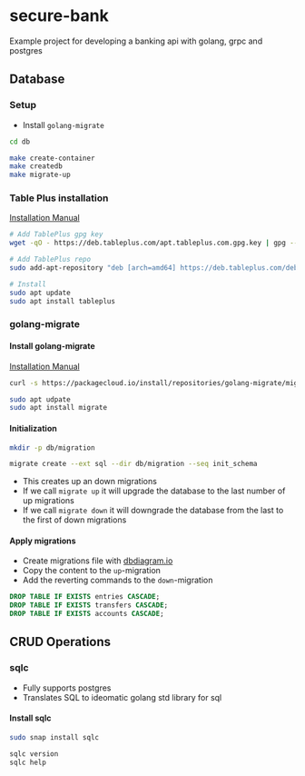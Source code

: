 # secure-bank

Example project for developing a banking api with golang, grpc and postgres

## Database

### Setup

- Install `golang-migrate`

```zsh
cd db

make create-container
make createdb
make migrate-up
```

### Table Plus installation

[Installation Manual](https://tableplus.com/blog/2019/10/tableplus-linux-installation.html)

```zsh
# Add TablePlus gpg key
wget -qO - https://deb.tableplus.com/apt.tableplus.com.gpg.key | gpg --dearmor | sudo tee /etc/apt/trusted.gpg.d/tableplus-archive.gpg > /dev/null

# Add TablePlus repo
sudo add-apt-repository "deb [arch=amd64] https://deb.tableplus.com/debian/22 tableplus main"

# Install
sudo apt update
sudo apt install tableplus
```

### golang-migrate

#### Install golang-migrate

[Installation Manual](https://www.geeksforgeeks.org/how-to-install-golang-migrate-on-ubuntu/)

```zsh
curl -s https://packagecloud.io/install/repositories/golang-migrate/migrate/script.deb.sh | sudo bash

sudo apt udpate
sudo apt install migrate
```

#### Initialization

```zsh
mkdir -p db/migration

migrate create --ext sql --dir db/migration --seq init_schema
```

- This creates up an down migrations
- If we call `migrate up` it will upgrade the database to the last number of up migrations
- If we call `migrate down` it will downgrade the database from the last to the first of down migrations

#### Apply migrations

- Create migrations file with [dbdiagram.io](https://dbdiagram.io/d)
- Copy the content to the `up`-migration
- Add the reverting commands to the `down`-migration

```sql
DROP TABLE IF EXISTS entries CASCADE;
DROP TABLE IF EXISTS transfers CASCADE;
DROP TABLE IF EXISTS accounts CASCADE;
```

## CRUD Operations

### sqlc

- Fully supports postgres
- Translates SQL to ideomatic golang std library for sql

#### Install sqlc

```zsh
sudo snap install sqlc

sqlc version
sqlc help
```
